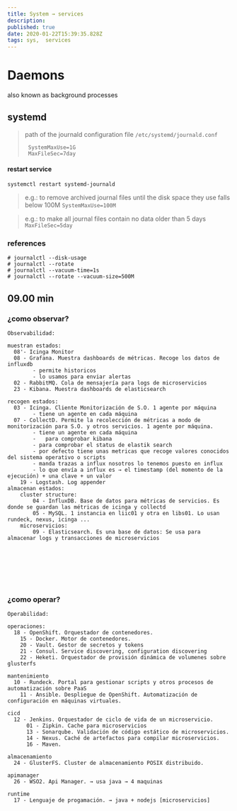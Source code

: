 ```yaml
---
title: System → services
description: 
published: true
date: 2020-01-22T15:39:35.828Z
tags: sys,  services
---
```


# Daemons
also known as background processes

## systemd

> path of the journald configuration file `/etc/systemd/journald.conf`
> ```
>  SystemMaxUse=1G
>  MaxFileSec=7day
> ```


#### restart service


`systemctl restart systemd-journald`



> e.g.: to remove archived journal files until the disk space they use falls below 100M `SystemMaxUse=100M`

> e.g.: to make all journal files contain no data older than 5 days `MaxFileSec=5day`


### references
```
# journalctl --disk-usage
# journalctl --rotate
# journalctl --vacuum-time=1s
# journalctl --rotate --vacuum-size=500M
```

09.00 min
---------------------------


### ¿como observar?
```
Observabilidad:

muestran estados:
  08'- Icinga Monitor
  08 - Grafana. Muestra dashboards de métricas. Recoge los datos de influxdb
        - permite historicos
        - lo usamos para enviar alertas
  02 - RabbitMQ. Cola de mensajería para logs de microservicios  
  23 - Kibana. Muestra dashboards de elasticsearch

recogen estados:
  03 - Icinga. Cliente Monitorización de S.O. 1 agente por máquina
        - tiene un agente en cada máquina
  07 - CollectD. Permite la recolección de métricas a modo de monitorización para S.O. y otros servicios. 1 agente por máquina.
        - tiene un agente en cada máquina
        -	para comprobar kibana
        - para comprobar el status de elastik search
        - por defecto tiene unas metricas que recoge valores conocidos del sistema operativo o scripts
        - manda trazas a influx nosotros lo tenemos puesto en influx
        - lo que envía a influx es → el timestamp (del momento de la ejecución) + una clave + un valor 
	19 - Logstash. Log appender
almacenan estados:
	cluster structure:
		04 - InfluxDB. Base de datos para métricas de servicios. Es donde se guardan las métricas de icinga y collectd
		05 - MySQL. 1 instancia en liic01 y otra en libs01. Lo usan rundeck, nexus, icinga ...
	microservicios:
		09 - Elasticsearch. Es una base de datos: Se usa para almacenar logs y transacciones de microservicios








```

### ¿como operar?
```
Operabilidad:

operaciones:
  18 - OpenShift. Orquestador de contenedores.
    15 - Docker. Motor de contenedores.
    20 - Vault. Gestor de secretos y tokens 
    21 - Consul. Service discovering, configuration discovering 
    22 - Heketi. Orquestador de provisión dinámica de volumenes sobre glusterfs 

mantenimiento
  10 - Rundeck. Portal para gestionar scripts y otros procesos de automatización sobre PaaS 
    11 - Ansible. Despliegue de OpenShift. Automatización de configuración en máquinas virtuales.

cicd
  12 - Jenkins. Orquestador de ciclo de vida de un microservicio. 
      01 - Zipkin. Cache para microservicios
      13 - Sonarqube. Validación de código estático de microservicios.
      14 - Nexus. Caché de artefactos para compilar microservicios.
      16 - Maven.

almacenamiento
  24 - GlusterFS. Cluster de almacenamiento POSIX distribuido.

apimanager
  26 - WSO2. Api Manager. → usa java → 4 maquinas

runtime
  17 - Lenguaje de progamación. → java + nodejs [microservicios]
```




